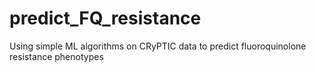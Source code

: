 # predict_FQ_resistance
Using simple ML algorithms on CRyPTIC data to predict fluoroquinolone resistance phenotypes
